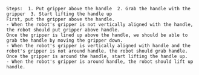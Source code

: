 
    Steps:  1. Put gripper above the handle  2. Grab the handle with the gripper  3. Start lifting the handle up 
    First, put the gripper above the handle.
    - When the robot's gripper is not vertically aligned with the handle, the robot should put gripper above handle.
    Once the gripper is lined up above the handle, we should be able to grab the handle by moving the gripper down.
    - When the robot's gripper is vertically aligned with handle and the robot's gripper is not around handle, the robot should grab handle.
    Once the gripper is around the handle, start lifting the handle up.
    - When the robot's gripper is around handle, the robot should lift up handle.